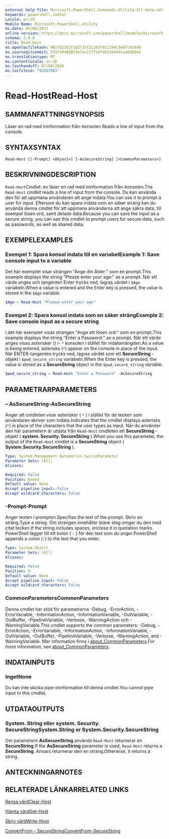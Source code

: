 ```yaml
---
external help file: Microsoft.PowerShell.Commands.Utility.dll-Help.xml
keywords: powershell,cmdlet
Locale: en-US
Module Name: Microsoft.PowerShell.Utility
ms.date: 06/09/2017
online version: https://docs.microsoft.com/powershell/module/microsoft.powershell.utility/read-host?view=powershell-5.1&WT.mc_id=ps-gethelp
schema: 2.0.0
title: Read-Host
ms.openlocfilehash: 9017d2352f1d2735f21343f4c1194c5e97ce2848
ms.sourcegitcommit: 57df49488015e7ac17ff1df402a94441aa6d6064
ms.translationtype: MT
ms.contentlocale: sv-SE
ms.lasthandoff: 07/08/2020
ms.locfileid: "93267981"
---
```

# <span data-ttu-id="30e26-103">Read-Host</span><span class="sxs-lookup"><span data-stu-id="30e26-103">Read-Host</span></span>

## <span data-ttu-id="30e26-104">SAMMANFATTNING</span><span class="sxs-lookup"><span data-stu-id="30e26-104">SYNOPSIS</span></span>
<span data-ttu-id="30e26-105">Läser en rad med ininformation från-konsolen.</span><span class="sxs-lookup"><span data-stu-id="30e26-105">Reads a line of input from the console.</span></span>

## <span data-ttu-id="30e26-106">SYNTAX</span><span class="sxs-lookup"><span data-stu-id="30e26-106">SYNTAX</span></span>

```
Read-Host [[-Prompt] <Object>] [-AsSecureString] [<CommonParameters>]
```

## <span data-ttu-id="30e26-107">BESKRIVNING</span><span class="sxs-lookup"><span data-stu-id="30e26-107">DESCRIPTION</span></span>

<span data-ttu-id="30e26-108">`Read-Host`Cmdlet: en läser en rad med ininformation från-konsolen.</span><span class="sxs-lookup"><span data-stu-id="30e26-108">The `Read-Host` cmdlet reads a line of input from the console.</span></span> <span data-ttu-id="30e26-109">Du kan använda den för att uppmana användaren att ange indata.</span><span class="sxs-lookup"><span data-stu-id="30e26-109">You can use it to prompt a user for input.</span></span> <span data-ttu-id="30e26-110">Eftersom du kan spara indata som en säker sträng kan du använda denna cmdlet för att uppmana användarna att ange säkra data, till exempel lösen ord, samt delade data.</span><span class="sxs-lookup"><span data-stu-id="30e26-110">Because you can save the input as a secure string, you can use this cmdlet to prompt users for secure data, such as passwords, as well as shared data.</span></span>

## <span data-ttu-id="30e26-111">EXEMPEL</span><span class="sxs-lookup"><span data-stu-id="30e26-111">EXAMPLES</span></span>

### <span data-ttu-id="30e26-112">Exempel 1: Spara konsol indata till en variabel</span><span class="sxs-lookup"><span data-stu-id="30e26-112">Example 1: Save console input to a variable</span></span>

<span data-ttu-id="30e26-113">Det här exemplet visar strängen "Ange din ålder:" som en prompt.</span><span class="sxs-lookup"><span data-stu-id="30e26-113">This example displays the string "Please enter your age:" as a prompt.</span></span> <span data-ttu-id="30e26-114">När ett värde anges och tangenten Enter trycks ned, lagras värdet i `$Age` variabeln.</span><span class="sxs-lookup"><span data-stu-id="30e26-114">When a value is entered and the Enter key is pressed, the value is stored in the `$Age` variable.</span></span>

```powershell
$Age = Read-Host "Please enter your age"
```

### <span data-ttu-id="30e26-115">Exempel 2: Spara konsol indata som en säker sträng</span><span class="sxs-lookup"><span data-stu-id="30e26-115">Example 2: Save console input as a secure string</span></span>

<span data-ttu-id="30e26-116">I det här exemplet visas strängen "Ange ett lösen ord:" som en prompt.</span><span class="sxs-lookup"><span data-stu-id="30e26-116">This example displays the string "Enter a Password:" as a prompt.</span></span> <span data-ttu-id="30e26-117">När ett värde anges visas asterisker () i- `*` konsolen i stället för indatamängden.</span><span class="sxs-lookup"><span data-stu-id="30e26-117">As a value is being entered, asterisks (`*`) appear on the console in place of the input.</span></span> <span data-ttu-id="30e26-118">När ENTER-tangenten trycks ned, lagras värdet som ett **SecureString** -objekt i `$pwd_secure_string` variabeln.</span><span class="sxs-lookup"><span data-stu-id="30e26-118">When the Enter key is pressed, the value is stored as a **SecureString** object in the `$pwd_secure_string` variable.</span></span>

```powershell
$pwd_secure_string = Read-Host "Enter a Password" -AsSecureString
```

## <span data-ttu-id="30e26-119">PARAMETRAR</span><span class="sxs-lookup"><span data-stu-id="30e26-119">PARAMETERS</span></span>

### <span data-ttu-id="30e26-120">– AsSecureString</span><span class="sxs-lookup"><span data-stu-id="30e26-120">-AsSecureString</span></span>

<span data-ttu-id="30e26-121">Anger att cmdleten visar asterisker ( `*` ) i stället för de tecken som användaren skriver som indata.</span><span class="sxs-lookup"><span data-stu-id="30e26-121">Indicates that the cmdlet displays asterisks (`*`) in place of the characters that the user types as input.</span></span> <span data-ttu-id="30e26-122">När du använder den här parametern är utdata från `Read-Host` cmdleten ett **SecureString** -objekt ( **system. Security. SecureString** ).</span><span class="sxs-lookup"><span data-stu-id="30e26-122">When you use this parameter, the output of the `Read-Host` cmdlet is a **SecureString** object ( **System.Security.SecureString** ).</span></span>

```yaml
Type: System.Management.Automation.SwitchParameter
Parameter Sets: (All)
Aliases:

Required: False
Position: Named
Default value: None
Accept pipeline input: False
Accept wildcard characters: False
```

### <span data-ttu-id="30e26-123">-Prompt</span><span class="sxs-lookup"><span data-stu-id="30e26-123">-Prompt</span></span>

<span data-ttu-id="30e26-124">Anger texten i prompten.</span><span class="sxs-lookup"><span data-stu-id="30e26-124">Specifies the text of the prompt.</span></span>
<span data-ttu-id="30e26-125">Skriv en sträng.</span><span class="sxs-lookup"><span data-stu-id="30e26-125">Type a string.</span></span>
<span data-ttu-id="30e26-126">Om strängen innehåller blank steg omger du den med citat tecken.</span><span class="sxs-lookup"><span data-stu-id="30e26-126">If the string includes spaces, enclose it in quotation marks.</span></span>
<span data-ttu-id="30e26-127">PowerShell lägger till ett kolon ( `:` ) för den text som du anger.</span><span class="sxs-lookup"><span data-stu-id="30e26-127">PowerShell appends a colon (`:`) to the text that you enter.</span></span>

```yaml
Type: System.Object
Parameter Sets: (All)
Aliases:

Required: False
Position: 0
Default value: None
Accept pipeline input: False
Accept wildcard characters: False
```

### <span data-ttu-id="30e26-128">CommonParameters</span><span class="sxs-lookup"><span data-stu-id="30e26-128">CommonParameters</span></span>

<span data-ttu-id="30e26-129">Denna cmdlet har stöd för parametrarna -Debug, -ErrorAction, -ErrorVariable, -InformationAction, -InformationVariable, -OutVariable, -OutBuffer, -PipelineVariable, -Verbose, -WarningAction och -WarningVariable.</span><span class="sxs-lookup"><span data-stu-id="30e26-129">This cmdlet supports the common parameters: -Debug, -ErrorAction, -ErrorVariable, -InformationAction, -InformationVariable, -OutVariable, -OutBuffer, -PipelineVariable, -Verbose, -WarningAction, and -WarningVariable.</span></span> <span data-ttu-id="30e26-130">Mer information finns i [about_CommonParameters](https://go.microsoft.com/fwlink/?LinkID=113216).</span><span class="sxs-lookup"><span data-stu-id="30e26-130">For more information, see [about_CommonParameters](https://go.microsoft.com/fwlink/?LinkID=113216).</span></span>

## <span data-ttu-id="30e26-131">INDATA</span><span class="sxs-lookup"><span data-stu-id="30e26-131">INPUTS</span></span>

### <span data-ttu-id="30e26-132">Inget</span><span class="sxs-lookup"><span data-stu-id="30e26-132">None</span></span>

<span data-ttu-id="30e26-133">Du kan inte skicka pipe-ininformation till denna cmdlet.</span><span class="sxs-lookup"><span data-stu-id="30e26-133">You cannot pipe input to this cmdlet.</span></span>

## <span data-ttu-id="30e26-134">UTDATA</span><span class="sxs-lookup"><span data-stu-id="30e26-134">OUTPUTS</span></span>

### <span data-ttu-id="30e26-135">System. String eller system. Security. SecureString</span><span class="sxs-lookup"><span data-stu-id="30e26-135">System.String or System.Security.SecureString</span></span>

<span data-ttu-id="30e26-136">Om parametern **AsSecureString** används `Read-Host` returnerar en **SecureString**.</span><span class="sxs-lookup"><span data-stu-id="30e26-136">If the **AsSecureString** parameter is used, `Read-Host` returns a **SecureString**.</span></span> <span data-ttu-id="30e26-137">Annars returnerar den en sträng.</span><span class="sxs-lookup"><span data-stu-id="30e26-137">Otherwise, it returns a string.</span></span>

## <span data-ttu-id="30e26-138">ANTECKNINGAR</span><span class="sxs-lookup"><span data-stu-id="30e26-138">NOTES</span></span>

## <span data-ttu-id="30e26-139">RELATERADE LÄNKAR</span><span class="sxs-lookup"><span data-stu-id="30e26-139">RELATED LINKS</span></span>

[<span data-ttu-id="30e26-140">Rensa värd</span><span class="sxs-lookup"><span data-stu-id="30e26-140">Clear-Host</span></span>](../microsoft.powershell.core/clear-host.md)

[<span data-ttu-id="30e26-141">Hämta värd</span><span class="sxs-lookup"><span data-stu-id="30e26-141">Get-Host</span></span>](Get-Host.md)

[<span data-ttu-id="30e26-142">Skriv värd</span><span class="sxs-lookup"><span data-stu-id="30e26-142">Write-Host</span></span>](Write-Host.md)

[<span data-ttu-id="30e26-143">ConvertFrom – SecureString</span><span class="sxs-lookup"><span data-stu-id="30e26-143">ConvertFrom-SecureString</span></span>](../Microsoft.PowerShell.Security/ConvertFrom-SecureString.md)
